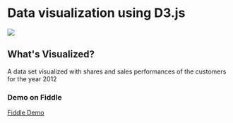 # Data visualization using D3.js

<img src="https://s26.postimg.org/4f4umdckp/Sample_Dashboard.png">

<h2>What's Visualized?</h2>
<p> A data set visualized with shares and sales performances of the customers for the year 2012</p>

<h3> Demo on Fiddle </h3>
<a href="https://jsfiddle.net/AishwaryaSivakumar/upzhzg86/">Fiddle Demo</a>
 
